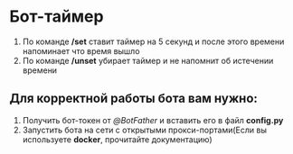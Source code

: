 # Бот-таймер
1. По команде **/set** ставит таймер на 5 секунд и после этого времени напоминает что время вышло
2. По команде **/unset** убирает таймер и не напомнит об истечении времени
## Для корректной работы бота вам нужно:
1. Получить бот-токен от *@BotFather* и вставить его в файл **config.py**
2. Запустить бота на сети с открытыми прокси-портами(Если вы используете **docker**, прочитайте документацию)